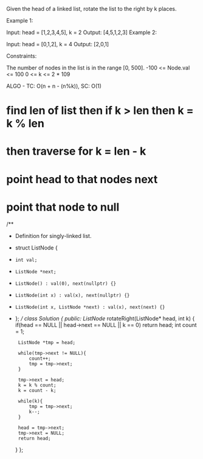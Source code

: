 Given the head of a linked list, rotate the list to the right by k places.

 

Example 1:


Input: head = [1,2,3,4,5], k = 2
Output: [4,5,1,2,3]
Example 2:


Input: head = [0,1,2], k = 4
Output: [2,0,1]
 

Constraints:

The number of nodes in the list is in the range [0, 500].
-100 <= Node.val <= 100
0 <= k <= 2 * 109

ALGO - TC: O(n + n - (n%k)), SC: O(1)
# find len of list then if k > len then k = k % len
# then traverse for k = len - k
# point head to that nodes next
# point that node to null

/**
 * Definition for singly-linked list.
 * struct ListNode {
 *     int val;
 *     ListNode *next;
 *     ListNode() : val(0), next(nullptr) {}
 *     ListNode(int x) : val(x), next(nullptr) {}
 *     ListNode(int x, ListNode *next) : val(x), next(next) {}
 * };
 */
class Solution {
public:
    ListNode* rotateRight(ListNode* head, int k) {
        if(head == NULL || head->next == NULL || k == 0) return head;
        int count = 1;
        
        ListNode *tmp = head;
        
        while(tmp->next != NULL){
            count++;
            tmp = tmp->next;
        }
        
        tmp->next = head;
        k = k % count;
        k = count - k;
        
        while(k){
            tmp = tmp->next;
            k--;
        }
        
        head = tmp->next;
        tmp->next = NULL;
        return head;
    }
};